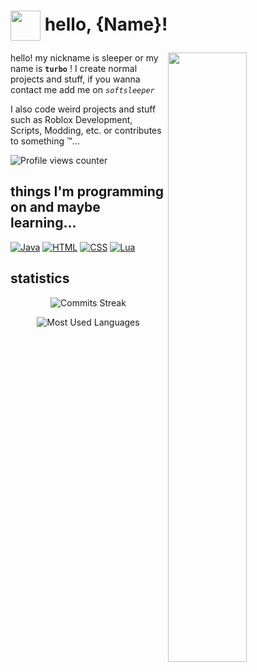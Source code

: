 # <img width="48" height="48" align="center" src="https://cdn.discordapp.com/attachments/1068208776945078383/1141731164336427141/1f4a4.png"> hello, {Name}!

<img width="50%" align="right" src="https://github-readme-stats.vercel.app/api?username=sleeper-developer&bg_color=30,331378,090c4a&title_color=a074fc&text_color=aaa&show_icons=true&cache_seconds=14400&include_all_commits=true&show=reviews,discussions_started,discussions_answered">

hello! my nickname is sleeper or my name is **`turbo`** ! I create normal projects and stuff, if you wanna contact me add me on *`softsleeper`*

I also code weird projects and stuff such as Roblox Development, Scripts, Modding, etc. or contributes to something :tm:...

![Profile views counter](https://komarev.com/ghpvc/?username=sleeper-developer&color=blueviolet&style=flat-square)

## things I'm programming on and maybe learning...

[![Java](https://img.shields.io/badge/java-%23ED8B00.svg?style=for-the-badge&logo=javascript&logoColor=white)](https://www.java.com/)
[![HTML](https://img.shields.io/badge/-html-E34F26?&style=for-the-badge&logo=html5&logoColor=white)](https://html.spec.whatwg.org/)
[![CSS](https://img.shields.io/badge/-CSS-1572B6?&style=for-the-badge&logo=css3&logoColor=white)](https://www.w3.org/TR/CSS/#css)
[![Lua](https://img.shields.io/badge/lua-%2300599C.svg?style=for-the-badge&logo=lua&logoColor=white)](https://www.lua.org/)

## statistics

<div align="center">

![Commits Streak](https://github-readme-streak-stats.herokuapp.com/?user=sleeper-developer&theme=dark)

![Most Used Languages](https://github-readme-stats.vercel.app/api/top-langs/?username=sleeper-developer&cache_seconds=14400&theme=nightowl&layout=compact)

</div>
